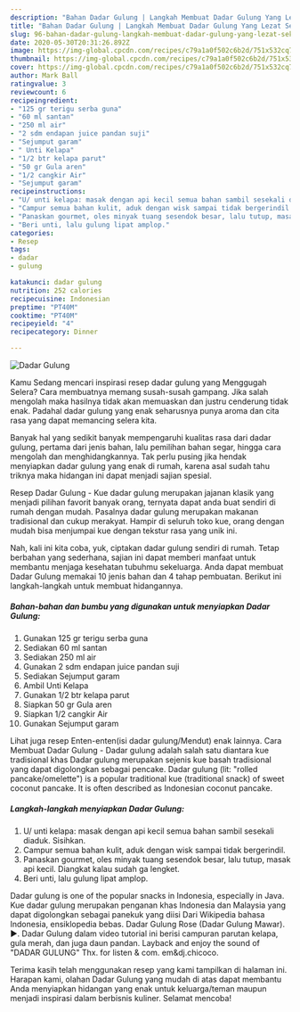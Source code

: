 ```yaml
---
description: "Bahan Dadar Gulung | Langkah Membuat Dadar Gulung Yang Lezat Sekali"
title: "Bahan Dadar Gulung | Langkah Membuat Dadar Gulung Yang Lezat Sekali"
slug: 96-bahan-dadar-gulung-langkah-membuat-dadar-gulung-yang-lezat-sekali
date: 2020-05-30T20:31:26.892Z
image: https://img-global.cpcdn.com/recipes/c79a1a0f502c6b2d/751x532cq70/dadar-gulung-foto-resep-utama.jpg
thumbnail: https://img-global.cpcdn.com/recipes/c79a1a0f502c6b2d/751x532cq70/dadar-gulung-foto-resep-utama.jpg
cover: https://img-global.cpcdn.com/recipes/c79a1a0f502c6b2d/751x532cq70/dadar-gulung-foto-resep-utama.jpg
author: Mark Ball
ratingvalue: 3
reviewcount: 6
recipeingredient:
- "125 gr terigu serba guna"
- "60 ml santan"
- "250 ml air"
- "2 sdm endapan juice pandan suji"
- "Sejumput garam"
- " Unti Kelapa"
- "1/2 btr kelapa parut"
- "50 gr Gula aren"
- "1/2 cangkir Air"
- "Sejumput garam"
recipeinstructions:
- "U/ unti kelapa: masak dengan api kecil semua bahan sambil sesekali diaduk. Sisihkan."
- "Campur semua bahan kulit, aduk dengan wisk sampai tidak bergerindil."
- "Panaskan gourmet, oles minyak tuang sesendok besar, lalu tutup, masak api kecil. Diangkat kalau sudah ga lengket."
- "Beri unti, lalu gulung lipat amplop."
categories:
- Resep
tags:
- dadar
- gulung

katakunci: dadar gulung 
nutrition: 252 calories
recipecuisine: Indonesian
preptime: "PT40M"
cooktime: "PT40M"
recipeyield: "4"
recipecategory: Dinner

---
```



![Dadar Gulung](https://img-global.cpcdn.com/recipes/c79a1a0f502c6b2d/751x532cq70/dadar-gulung-foto-resep-utama.jpg)

Kamu Sedang mencari inspirasi resep dadar gulung yang Menggugah Selera? Cara membuatnya memang susah-susah gampang. Jika salah mengolah maka hasilnya tidak akan memuaskan dan justru cenderung tidak enak. Padahal dadar gulung yang enak seharusnya punya aroma dan cita rasa yang dapat memancing selera kita.

Banyak hal yang sedikit banyak mempengaruhi kualitas rasa dari dadar gulung, pertama dari jenis bahan, lalu pemilihan bahan segar, hingga cara mengolah dan menghidangkannya. Tak perlu pusing jika hendak menyiapkan dadar gulung yang enak di rumah, karena asal sudah tahu triknya maka hidangan ini dapat menjadi sajian spesial.

Resep Dadar Gulung - Kue dadar gulung merupakan jajanan klasik yang menjadi pilihan favorit banyak orang, ternyata dapat anda buat sendiri di rumah dengan mudah. Pasalnya dadar gulung merupakan makanan tradisional dan cukup merakyat. Hampir di seluruh toko kue, orang dengan mudah bisa menjumpai kue dengan tekstur rasa yang unik ini.


Nah, kali ini kita coba, yuk, ciptakan dadar gulung sendiri di rumah. Tetap berbahan yang sederhana, sajian ini dapat memberi manfaat untuk membantu menjaga kesehatan tubuhmu sekeluarga. Anda dapat membuat Dadar Gulung memakai 10 jenis bahan dan 4 tahap pembuatan. Berikut ini langkah-langkah untuk membuat hidangannya.

<!--inarticleads1-->

##### Bahan-bahan dan bumbu yang digunakan untuk menyiapkan Dadar Gulung:

1. Gunakan 125 gr terigu serba guna
1. Sediakan 60 ml santan
1. Sediakan 250 ml air
1. Gunakan 2 sdm endapan juice pandan suji
1. Sediakan Sejumput garam
1. Ambil  Unti Kelapa
1. Gunakan 1/2 btr kelapa parut
1. Siapkan 50 gr Gula aren
1. Siapkan 1/2 cangkir Air
1. Gunakan Sejumput garam


Lihat juga resep Enten-enten(isi dadar gulung/Mendut) enak lainnya. Cara Membuat Dadar Gulung - Dadar gulung adalah salah satu diantara kue tradisional khas Dadar gulung merupakan sejenis kue basah tradisional yang dapat digolongkan sebagai pencake. Dadar gulung (lit: &#34;rolled pancake/omelette&#34;) is a popular traditional kue (traditional snack) of sweet coconut pancake. It is often described as Indonesian coconut pancake. 

<!--inarticleads2-->

##### Langkah-langkah menyiapkan Dadar Gulung:

1. U/ unti kelapa: masak dengan api kecil semua bahan sambil sesekali diaduk. Sisihkan.
1. Campur semua bahan kulit, aduk dengan wisk sampai tidak bergerindil.
1. Panaskan gourmet, oles minyak tuang sesendok besar, lalu tutup, masak api kecil. Diangkat kalau sudah ga lengket.
1. Beri unti, lalu gulung lipat amplop.


Dadar gulung is one of the popular snacks in Indonesia, especially in Java. Kue dadar gulung merupakan penganan khas Indonesia dan Malaysia yang dapat digolongkan sebagai panekuk yang diisi Dari Wikipedia bahasa Indonesia, ensiklopedia bebas. Dadar Gulung Rose (Dadar Gulung Mawar). ►. Dadar Gulung dalam video tutorial ini berisi campuran parutan kelapa, gula merah, dan juga daun pandan. Layback and enjoy the sound of &#34;DADAR GULUNG&#34; Thx. for listen &amp; com. em&amp;dj.chicoco. 

Terima kasih telah menggunakan resep yang kami tampilkan di halaman ini. Harapan kami, olahan Dadar Gulung yang mudah di atas dapat membantu Anda menyiapkan hidangan yang enak untuk keluarga/teman maupun menjadi inspirasi dalam berbisnis kuliner. Selamat mencoba!
